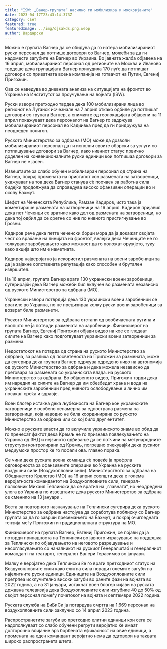 ```yaml
---
title: "ISW: „Ванер-групата“ насилно ги мобилизира и московјаните"
date: 2023-04-17T23:43:14.373Z
category: свет
featured: true
featuredImage: ../img/djsakds.png.webp
author: Вардарски
---
```


Можно е групата Вагнер да се обидува да го натера мобилизираниот руски персонал да потпише договори со Вагнер, можеби за да ги надомести загубите на Вагнер во Украина. Во јавната жалба објавена на 16 април, мобилизираниот персонал од регионите на Москва и Иваново тврдеше дека групацијата Вагнер принудила 170 луѓе да потпишат договори со приватната воена компанија на готвачот на Путин, Евгениј Пригожин.

Ова се наведува во дневната анализа на ситуацијата на фронтот во Украина на Институтот за проучување на војната (ISW).

Руски извори претходно тврдеа дека 100 мобилизирани лица во регионот на Луганск исчезнале на 7 април откако одбиле да потпишат договори со групата Вагнер, а снимките од геолокацијата објавени на 11 април покажуваат дека персоналот на Вагнер го задржува мобилизираниот персонал во Кадиивка пред да ги придружува на неодреден полигон.

Руското Министерство за одбрана (МО) може да дозволи мобилизираниот персонал да ги исполни своите обврски за услуги со потпишување договори за Вагнер, иако нивниот статус првично доделен на конвенционалните руски единици кои потпишаа договори за Вагнер не е јасен.

Извештаите за слабо обучен мобилизиран персонал од страна на Вагнер, покрај промената на пристапот кон размената на затвореници, укажуваат на тоа дека Вагнер станува сè поочаен за работна сила бидејќи продолжува да спроведува високо офанзивни операции во и околу Бахмут.

Шефот на Чеченската Република, Рамзан Кадиров, исто така ја коментираше размената на затвореници на 16 април. Кадиров пријавил дека пет Чеченци се вратиле како дел од размената на затвореници, но дека тој одбил да се сретне со нив по нивното пристигнување во Грозни.

Кадиров рече дека петте чеченски борци мора да ја докажат својата чест со враќање на линијата на фронтот, велејќи дека Чеченците не го толкувале заробувањето како можност да го положат оружјето, туку како акција што им е наметната.

Кадиров најверојатно ја искористил размената на воени заробеници за да ја зајакне сопствената репутација како способен и брутален извршител.

На 16 април, групата Вагнер врати 130 украински воени заробеници, сугерирајќи дека Вагнер можеби бил вклучен во размената независно од руското Министерство за одбрана (МО).

Украински извори потврдија дека 130 украински воени заробеници се вратиле во Украина, но не прецизираа колку руски воени заробеници за возврат биле разменети.

Руското Министерство за одбрана отстапи од вообичаената рутина и воопшто не ја потврди размената на заробеници. Финансиерот на групата Вагнер, Евгениј Пригожин објави видео на кое се гледаат силите на Вагнер како подготвуваат украински воени затвореници за размена.

Недостатокот на потврда од страна на руското Министерство за одбрана, за разлика од посветеноста на Пригожин за размената, може да сугерира дека групата Вагнер одржува одредено ниво на автономија од руското Министерство за одбрана и дека можела независно да преговара за размената со украинската влада. на руското Министерство за одбрана. Во објавеното видео, Пригожин тврди дека им наредил на силите на Вагнер да им обезбедат храна и вода на украинските заробеници пред нивното ослободување и лично им посакал среќа и здравје.

Воен блогер истакна дека љубезноста на Вагнер кон украинските затвореници е особено ненамерна за еднострана размена на затвореници, која наводно не била координирана со руското Министерство за одбрана или со кој било друг ентитет.

Можно е руските власти да го вклучиле украинското знаме во обид да го пренесат фактот дека Кремљ не го признава повлекувањето на Украина од ЗНД и нејзиното одбивање да се потчини на меѓународните структури контролирани од Кремљ, погрешно очекувајќи дека рускиот медиумски простор ќе го пофали ова. главно порака.

Се чини дека руската воена команда сè повеќе ја префрла одговорноста за офанзивните операции во Украина на руските воздушни сили (Воздухопловни сили). Министерството за одбрана на Обединетото Кралство (МО) на 16 април соопшти дека е голема веројатноста командантот на Воздухопловните сили, генерал-полковник Михаил Теплински да се вратил на „главната“, но неодредена улога во Украина по извештаите дека руското Министерство за одбрана се сменило на 13 јануари .

Веста за повторното назначување на Теплински сугерира дека руското Министерство за одбрана настојува да соработува поблиску со Вагнер групата за да го заврши преземањето на Бахмут, и покрај очигледната тензија меѓу Пригожин и традиционалната структура на МО.

Финансиерот на групата Вагнер, Евгениј Пригожин, се појави да ја потврди припадноста на Теплински во јавното изразување на поддршка за Теплински по објавувањето на неговото разрешување и несогласувањето со началникот на рускиот Генералштаб и генералниот командант на театарот, генералот Валери Герасимов во јануари.

Малку е веројатно дека Теплински ќе го врати претходниот статус на Воздухопловните сили како елитна сила поради големите загуби на најелитните руски единици. Единиците на Воздухопловните сили претрпеа исклучително високи загуби во раните фази на војната во 2022 година, а на 31 јануари, истакнат воен блогер изјави на руската државна телевизија дека Воздухопловните сили изгубиле 40 до 50% од својот персонал помеѓу почетокот на војната и септември 2022 година.

Руската служба на БиБиСи ја потврдува смртта на 1.669 персонал на воздухопловните сили заклучно со 14 април 2023 година.

Распространетите загуби во претходно елитни единици кои сега се надополнуваат со слабо обучени регрути веројатно ќе имаат долгорочно влијание врз борбената ефикасност на овие единици, а промената на еден командант веројатно нема да одговори на таквата широко распространета штета.
